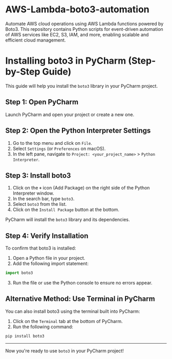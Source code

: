 # AWS-Lambda-boto3-automation
Automate AWS cloud operations using AWS Lambda functions powered by Boto3. This repository contains Python scripts for event-driven automation of AWS services like EC2, S3, IAM, and more, enabling scalable and efficient cloud management.

# Installing boto3 in PyCharm (Step-by-Step Guide)

This guide will help you install the `boto3` library in your PyCharm project.

## Step 1: Open PyCharm

Launch PyCharm and open your project or create a new one.

## Step 2: Open the Python Interpreter Settings

1. Go to the top menu and click on `File`.
2. Select `Settings` (or `Preferences` on macOS).
3. In the left pane, navigate to `Project: <your_project_name>` > `Python Interpreter`.

## Step 3: Install boto3

1. Click on the **`+`** icon (Add Package) on the right side of the Python Interpreter window.
2. In the search bar, type `boto3`.
3. Select `boto3` from the list.
4. Click on the `Install Package` button at the bottom.

PyCharm will install the `boto3` library and its dependencies.

## Step 4: Verify Installation

To confirm that boto3 is installed:

1. Open a Python file in your project.
2. Add the following import statement:

```python
import boto3
```

3. Run the file or use the Python console to ensure no errors appear.

## Alternative Method: Use Terminal in PyCharm

You can also install boto3 using the terminal built into PyCharm:

1. Click on the `Terminal` tab at the bottom of PyCharm.
2. Run the following command:

```bash
pip install boto3
```

---

Now you're ready to use `boto3` in your PyCharm project!
